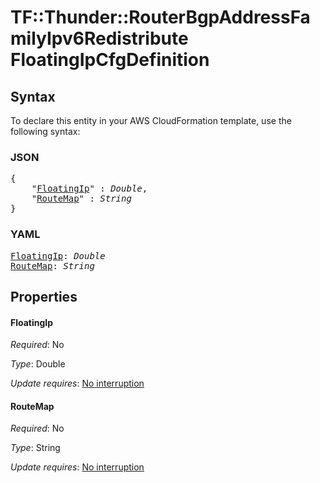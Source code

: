 # TF::Thunder::RouterBgpAddressFamilyIpv6Redistribute FloatingIpCfgDefinition

## Syntax

To declare this entity in your AWS CloudFormation template, use the following syntax:

### JSON

<pre>
{
    "<a href="#floatingip" title="FloatingIp">FloatingIp</a>" : <i>Double</i>,
    "<a href="#routemap" title="RouteMap">RouteMap</a>" : <i>String</i>
}
</pre>

### YAML

<pre>
<a href="#floatingip" title="FloatingIp">FloatingIp</a>: <i>Double</i>
<a href="#routemap" title="RouteMap">RouteMap</a>: <i>String</i>
</pre>

## Properties

#### FloatingIp

_Required_: No

_Type_: Double

_Update requires_: [No interruption](https://docs.aws.amazon.com/AWSCloudFormation/latest/UserGuide/using-cfn-updating-stacks-update-behaviors.html#update-no-interrupt)

#### RouteMap

_Required_: No

_Type_: String

_Update requires_: [No interruption](https://docs.aws.amazon.com/AWSCloudFormation/latest/UserGuide/using-cfn-updating-stacks-update-behaviors.html#update-no-interrupt)


